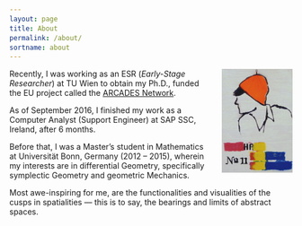 ```yaml
---
layout: page
title: About
permalink: /about/
sortname: about
---
```


<a href="/img/plackard.jpg"><img src="/img/plackard_cropped.jpg" style="float:right;width:25%;padding-left:20px;"></a>

<p>Recently, I was working as an ESR (<i>Early-Stage Researcher</i>) at TU Wien to obtain my Ph.D., funded the EU project called the <a href="http://arcades-network.eu/">ARCADES Network</a>.  </p>

<p>As of September 2016, I finished my work as a Computer Analyst (Support Engineer) at SAP SSC, Ireland, after 6 months.</p>

<p>Before that, I was a Master’s student in Mathematics at Universität Bonn, Germany (2012 – 2015), wherein my interests are in differential Geometry, specifically symplectic Geometry and geometric Mechanics.</p>

<p>Most awe-inspiring for me, are the functionalities and visualities of the cusps in spatialities &mdash; this is to say, the bearings and limits of abstract spaces.</p>
